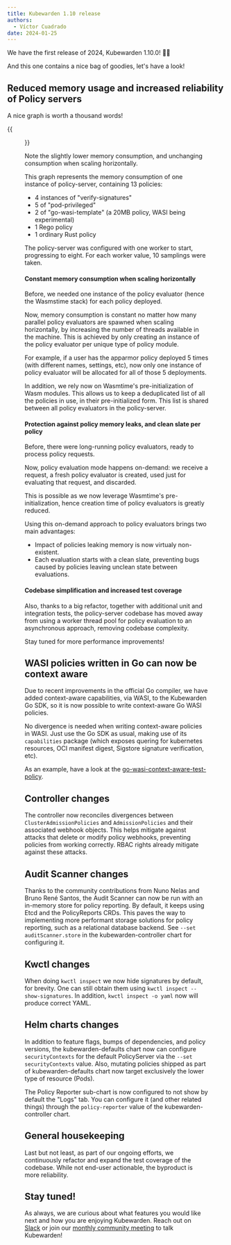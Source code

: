 ```yaml
---
title: Kubewarden 1.10 release
authors:
  - Víctor Cuadrado
date: 2024-01-25
---
```


We have the first release of 2024, Kubewarden 1.10.0! 🎉🥳

And this one contains a nice bag of goodies, let's have a look!

## Reduced memory usage and increased reliability of Policy servers

A nice graph is worth a thousand words!

{{<figure src="/images/policy-server-optimization-1.10.png" alt="graph of the policy-server memory optimization"  >}}

Note the slightly lower memory consumption, and unchanging consumption when
scaling horizontally.

This graph represents the memory consumption of one instance of policy-server,
containing 13 policies:

- 4 instances of "verify-signatures"
- 5 of "pod-privileged"
- 2 of "go-wasi-template" (a 20MB policy, WASI being experimental)
- 1 Rego policy
- 1 ordinary Rust policy

The policy-server was configured with one worker to start, progressing to eight. For each worker
value, 10 samplings were taken.

#### Constant memory consumption when scaling horizontally

Before, we needed one instance of the policy evaluator (hence the Wasmstime stack)
for each policy deployed.

Now, memory consumption is constant no matter how many parallel policy
evaluators are spawned when scaling horizontally, by increasing the number of
threads available in the machine. This is achieved by only creating an instance
of the policy evaluator per unique type of policy module.

For example, if a user has the apparmor policy deployed 5 times (with different
names, settings, etc), now only one instance of policy evaluator will be
allocated for all of those 5 deployments.

In addition, we rely now on Wasmtime's pre-initialization of Wasm modules. This
allows us to keep a deduplicated list of all the policies in use, in their
pre-initialized form. This list is shared between all policy evaluators in the
policy-server.

#### Protection against policy memory leaks, and clean slate per policy

Before, there were long-running policy evaluators, ready to process policy requests.

Now, policy evaluation mode happens on-demand: we receive a request, a fresh
policy evaluator is created, used just for evaluating that request, and
discarded.

This is possible as we now leverage Wasmtime's pre-initialization, hence
creation time of policy evaluators is greatly reduced.

Using this on-demand approach to policy evaluators brings two main advantages:

- Impact of policies leaking memory is now virtualy non-existent.
- Each evaluation starts with a clean slate, preventing bugs caused by policies
  leaving unclean state between evaluations.

#### Codebase simplification and increased test coverage

Also, thanks to a big refactor, together with additional unit and integration
tests, the policy-server codebase has moved away from using a worker thread
pool for policy evaluation to an asynchronous approach, removing codebase complexity.

Stay tuned for more performance improvements!

## WASI policies written in Go can now be context aware

Due to recent improvements in the official Go compiler, we have added
context-aware capabilities, via WASI, to the Kubewarden Go SDK, so it is
now possible to write context-aware Go WASI policies.

No divergence is needed when writing context-aware policies in WASI. Just use the Go SDK as usual,
making use of its `capabilities` package (which exposes quering for kubernetes
resources, OCI manifest digest, Sigstore signature verification, etc).

As an example, have a look at the
[go-wasi-context-aware-test-policy](https://github.com/kubewarden/go-wasi-context-aware-test-policy).

## Controller changes

The controller now reconciles divergences between `ClusterAdmissionPolicies`
and `AdmissionPolicies` and their associated webhook objects. This helps mitigate
against attacks that delete or modify policy webhooks, preventing policies from working correctly. RBAC rights already mitigate against these attacks.

## Audit Scanner changes

Thanks to the community contributions from Nuno Nelas and Bruno René Santos, the
Audit Scanner can now be run with an in-memory store
for policy reporting. By default, it keeps using Etcd and the PolicyReports CRDs.
This paves the way to implementing more performant storage solutions for policy
reporting, such as a relational database backend.
See `--set auditScanner.store` in the kubewarden-controller chart for
configuring it.

## Kwctl changes

When doing `kwctl inspect` we now hide signatures by default, for brevity. One
can still obtain them using `kwctl inspect --show-signatures`. In addition,
`kwctl inspect -o yaml` now will produce correct YAML.

## Helm charts changes

In addition to feature flags, bumps of dependencies, and policy versions, the
kubewarden-defaults chart now can configure `securityContexts`
for the default PolicyServer via the `--set securityContexts` value.
Also, mutating policies shipped as part of kubewarden-defaults chart now target
exclusively the lower type of resource (Pods).

The Policy Reporter sub-chart is now configured to not show by default the
"Logs" tab. You can configure it (and other related things) through the
`policy-reporter` value of the kubewarden-controller chart.

## General housekeeping

Last but not least, as part of our ongoing efforts, we continuously refactor
and expand the test coverage of the codebase. While not end-user actionable,
the byproduct is more reliability.

## Stay tuned!

As always, we are curious about what features you would like next and how you are
enjoying Kubewarden. Reach out on [Slack](https://kubernetes.slack.com/?redir=%2Fmessages%2Fkubewarden)
or join our [monthly community meeting](https://teamup.com/ks2bj74dvw132mhjtj?view=a&showProfileAndInfo=0&showSidepanel=1&disableSidepanel=1&showMenu=1&showAgendaHeader=1&showAgendaDetails=0&showYearViewHeader=1)
to talk Kubewarden!
